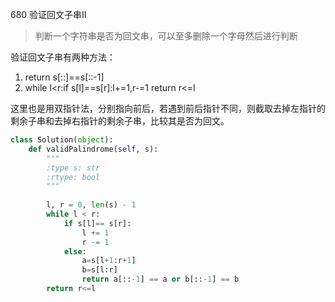 680 验证回文子串Ⅱ

> 判断一个字符串是否为回文串，可以至多删除一个字母然后进行判断

验证回文子串有两种方法：

1. return s[::]==s[::-1]
2. while l<r:if s[l]==s[r]:l+=1,r-=1 return r<=l

这里也是用双指针法，分别指向前后，若遇到前后指针不同，则截取去掉左指针的剩余子串和去掉右指针的剩余子串，比较其是否为回文。

```python
class Solution(object):
    def validPalindrome(self, s):
        """
        :type s: str
        :rtype: bool
        """
                 
        l, r = 0, len(s) - 1
        while l < r:
            if s[l]== s[r]:
                l += 1
                r -= 1
            else:
                a=s[l+1:r+1]
                b=s[l:r]
                return a[::-1] == a or b[::-1] == b
        return r<=l
```

